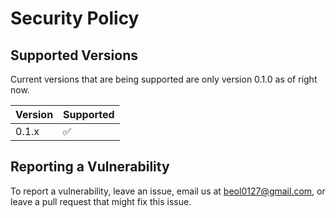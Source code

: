 # Security Policy

## Supported Versions

Current versions that are being supported are only version 0.1.0 as of right now.

| Version | Supported          |
| ------- | ------------------ |
|  0.1.x  | :white_check_mark: |

## Reporting a Vulnerability

To report a vulnerability, leave an issue, email us at beol0127@gmail.com, or leave a pull request that might fix this issue.
